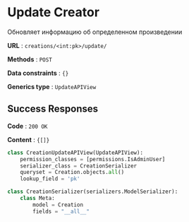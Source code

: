 # Update Creator

Обновляет информацию об определенном произведении

**URL** : `creations/<int:pk>/update/`

**Methods** : `POST`

**Data constraints** : `{}`

**Generics type** : `UpdateAPIView`

## Success Responses

**Code** : `200 OK`

**Content** : `{[]}`

```python
class CreationUpdateAPIView(UpdateAPIView):
    permission_classes = [permissions.IsAdminUser]
    serializer_class = CreationSerializer
    queryset = Creation.objects.all()
    lookup_field = 'pk'
```

```python
class CreationSerializer(serializers.ModelSerializer):
    class Meta:
        model = Creation
        fields = "__all__"
```